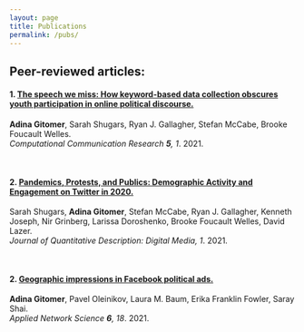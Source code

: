 ```yaml
---
layout: page
title: Publications
permalink: /pubs/
---
```


## Peer-reviewed articles:

#### 1. [The speech we miss: How keyword-based data collection obscures youth participation in online political discourse.](https://doi.org/10.5117/CCR2023.1.11.GITO) 
**Adina Gitomer**, Sarah Shugars, Ryan J. Gallagher, Stefan McCabe, Brooke Foucault Welles. \
_Computational Communication Research **5**, 1_. 2021.

<br>

#### 2. [Pandemics, Protests, and Publics: Demographic Activity and Engagement on Twitter in 2020.](https://doi.org/10.51685/jqd.2021.002) 
Sarah Shugars, **Adina Gitomer**, Stefan McCabe, Ryan J. Gallagher, Kenneth Joseph, Nir Grinberg, Larissa Doroshenko, Brooke Foucault Welles, David Lazer. \
_Journal of Quantitative Description: Digital Media, 1_. 2021.

<br>

#### 2. [Geographic impressions in Facebook political ads.](https://doi.org/10.1007/s41109-020-00350-7) 
**Adina Gitomer**, Pavel Oleinikov, Laura M. Baum, Erika Franklin Fowler, Saray Shai. \
_Applied Network Science **6**, 18_. 2021. 

